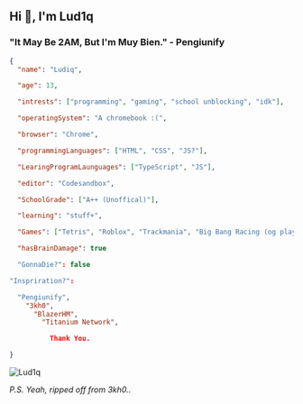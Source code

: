 ## Hi 👋, I'm Lud1q ## 

### "It May Be 2AM, But I'm Muy Bien." - Pengiunify ##

```json
{
  "name": "Ludiq",

  "age": 13,

  "intrests": ["programming", "gaming", "school unblocking", "idk"],

  "operatingSystem": "A chromebook :(",

  "browser": "Chrome",

  "programmingLanguages": ["HTML", "CSS", "JS?"],

  "LearingProgramLaunguages": ["TypeScript", "JS"],

  "editor": "Codesandbox",

  "SchoolGrade": ["A++ (Unoffical)"],

  "learning": "stuff+",

  "Games": ["Tetris", "Roblox", "Trackmania", "Big Bang Racing (og player)", "Pixel Gun 3D (og player)", "Honkai: Star Rail"],

  "hasBrainDamage": true

  "GonnaDie?": false

"Inspriration?":

  "Pengiunify",
    "3kh0",
      "BlazerHM",
        "Titanium Network",

          Thank You.

}
```
<img src="https://komarev.com/ghpvc/?username=Lud1q&label=Why do i care? I dont. &color=001eff&style=flat" alt="Lud1q" />

*P.S. Yeah, ripped off from 3kh0..*

